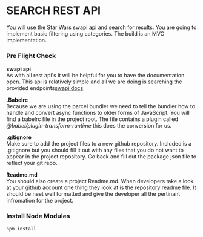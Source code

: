 # SEARCH REST API  
You will use the Star Wars swapi api and search for results. You are going to implement basic filtering using categories. The build is an MVC implementation.

### Pre Flight Check
__swapi api__  
As with all rest api's it will be helpful for you to have the documentation open. This api is relatively simple and all we are doing is searching the provided endpoints[swapi docs](https://swapi.dev/documentation#start)  

__.Babelrc__  
Because we are using the parcel bundler we need to tell the bundler how to handle and convert async functions to older forms of JavaScript. You will find a babelrc file in the project root. The file contains a plugin called _@babel/plugin-transform-runtime_ this does the conversion for us.

__.gitignore__  
Make sure to add the project files to a new github repository. Included is a .gitignore but you should fill it out with any files that you do not want to appear in the project repository. Go back and fill out the package.json file to reflect your git repo.

__Readme.md__  
You should also create a project Readme.md. When developers take a look at your github account one thing they look at is the repository readme file. It should be neet well formatted and give the developer all the pertinant infromation for the project.


### Install Node Modules
```
npm install
``` 
   


